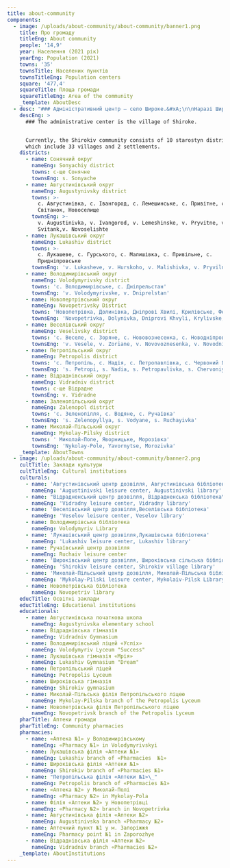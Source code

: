 ```yaml
---
title: about-community
components:
  - image: /uploads/about-community/about-community/banner1.png
    title: Про громаду
    titleEng: About community
    people: '14,9'
    year: Населення (2021 рік)
    yearEng: Population (2021)
    towns: '35'
    townsTitle: Населених пунктів
    townsTitleEng: Population centers
    square: '477,4'
    squareTitle: Площа громади
    squareTitleEng: Area of ​​the community
    _template: AboutDesc
  - desc: "### Адміністративний центр — село Широке.&#xA;\n\nНаразі Широківської громади складається з 10 старостинських округів в які входять 33 села і 2 селища.\_\n"
    descEng: >
      ### The administrative center is the village of Shiroke.


      Currently, the Shirokiv community consists of 10 starostyn districts,
      which include 33 villages and 2 settlements.
    districts:
      - name: Сонячний округ
        nameEng: Sonyachiy district
        towns: с-ще Сонячне
        townsEng: s. Sonyache
      - name: Августинівський округ
        nameEng: Augustynivsky district
        towns: >-
          с. Августинівка, с. Івангород, с. Лемешинське, с. Привітне, с.
          Світанок, Новоселище
        townsEng: >-
          v. Augustinivka, v. Ivangorod, v. Lemeshinske, v. Pryvitne, v.
          Svitank,v. Novoselishte
      - name: Лукашівський округ
        nameEng: Lukashiv district
        towns: >-
          с. Лукашеве, с. Гурського, с. Малишівка, с. Привільне, с.
          Придніпровське
        townsEng: 'v. Lukasheve, v. Hurskoho, v. Malishivka, v. Pryvilne, v. Prydniprovsk'
      - name: Володимирівський округ
        nameEng: Volodymyrivsky district
        towns: 'с. Володимирівське, с. Дніпрельстан'
        townsEng: 'v. Volodymyrivske, v. Dniprelstan'
      - name: Новопертрівський округ
        nameEng: Novopetrivsky District
        towns: 'Новопетрівка, Долинівка, Дніпрові Хвилі, Крилівське, Федорівка'
        townsEng: 'Novopetrivka, Dolynivka, Dniprovi Khvyli, Krylivske, Fedorivka'
      - name: Веселівський округ
        nameEng: Veselivsky district
        towns: 'с. Веселе, с. Зоряне, с. Нововознесенка, с. Новодніпровка'
        townsEng: 'v. Vesele, v. Zoriane, v. Novovoznesenka, v. Novodniprovka'
      - name: Петропільський округ
        nameEng: Petropolis district
        towns: 'с. Петропіль, с. Надія, с. Петропавлівка, с. Червоний Яр'
        townsEng: 's. Petropi, s. Nadia, s. Petropavlivka, s. Chervoniy Yar'
      - name: Відраднівський округ
        nameEng: Vidradniv district
        towns: с-ще Відрадне
        townsEng: v. Vidradne
      - name: Заленопільський округ
        nameEng: Zalenopol district
        towns: 'с. Зеленопілля, с. Водяне, с. Ручаївка'
        townsEng: 's. Zelenopyllya, s. Vodyane, s. Ruchayivka'
      - name: Миколай-Пільський округ
        nameEng: Mykolay-Pilsky district
        towns: ' Миколай-Поле, Яворницьке, Морозівка'
        townsEng: 'Nykolay-Pole, Yavornytse, Morozivka'
    _template: AboutTowns
  - image: /uploads/about-community/about-community/banner2.png
    cultTitle: Заклади культури
    cultTitleEng: Cultural institutions
    culturals:
      - name: 'Августинівський центр дозвілля, Августинівська бібліотека'
        nameEng: 'Augustinivski leisure center, Augustinivski library'
      - name: "Відрадненський центр дозвілля, Відрадненська бібліотека\_"
        nameEng: 'Vidradny leisure center, Vidradny library'
      - name: 'Веселівський центр дозвілля,Веселівська бібліотека'
        nameEng: 'Veselov leisure center, Veselov library'
      - name: Володимирівська бібліотека
        nameEng: Volodymyriv Library
      - name: 'Лукашівський центр дозвілля,Лукашівська бібліотека'
        nameEng: 'Lukashiv leisure center, Lukashiv library'
      - name: Ручаївський центр дозвілля
        nameEng: Ruchaiv leisure center
      - name: 'Широківський центр дозвілля, Широківська сільська бібліотека'
        nameEng: 'Shirokiv leisure center, Shirokiv village library'
      - name: 'Миколай-Пільський центр дозвілля, Миколай-Пільська бібліотека'
        nameEng: 'Mykolay-Pilski leisure center, Mykolaiv-Pilsk Library'
      - name: Новопетрівська бібліотека
        nameEng: Novopetriv library
    educTitle: Освітні заклади
    educTitleEng: Educational institutions
    educationals:
      - name: Августинівська початкова школа
        nameEng: Augustynivska elementary school
      - name: Відраднівська гімназія
        nameEng: Vidradniv Gymnasium
      - name: Володимирівський ліцей «Успіх»
        nameEng: Volodymyriv Lyceum "Success"
      - name: Лукашівська гімназія «Мрія»
        nameEng: Lukashiv Gymnasium "Dream"
      - name: Петропільський ліцей
        nameEng: Petropolis Lyceum
      - name: Широківська гімназія
        nameEng: Shirokiv gymnasium
      - name: Миколай-Пільська філія Петропільського ліцею
        nameEng: Mykolay-Pilska branch of the Petropolis Lyceum
      - name: Новопетрівська філія Петропільського ліцею
        nameEng: Novopetrivsk branch of the Petropolis Lyceum
    pharTitle: Аптеки громади
    pharTitleEng: Community pharmacies
    pharmacies:
      - name: «Аптека №1» у Володимирівському
        nameEng: «Pharmacy №1» in Volodymyrivskyi
      - name: Лукашівська філія «Аптеки №1»
        nameEng: Lukashiv branch of «Pharmacies  №1»
      - name: Широківська філія «Аптеки №1»
        nameEng: Shirokiv branch of «Pharmacies №1»
      - name: "Петропільська філія «Аптеки №1»\_"
        nameEng: Petropolis branch of «Pharmacies №1»
      - name: «Аптека №2» у Миколай-Полі
        nameEng: «Pharmacy №2» in Mykolay-Pola
      - name: Філія «Аптеки №2» у Новопетрівці
        nameEng: «Pharmacy №2» branch in Novopetrivka
      - name: Августинівська філія «Аптеки №2»
        nameEng: Augustinivska branch «Pharmacy №2»
      - name: Аптечний пункт №1 у м. Запоріжжя
        nameEng: Pharmacy point №1 in Zaporozhye
      - name: Відраднівська філія «Аптеки №2»
        nameEng: Vidradniv branch «Pharmacies №2»
    _template: AboutInstitutions
---
```


